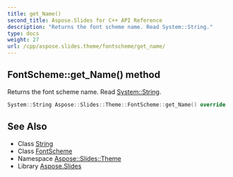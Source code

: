 ```yaml
---
title: get_Name()
second_title: Aspose.Slides for C++ API Reference
description: "Returns the font scheme name. Read System::String."
type: docs
weight: 27
url: /cpp/aspose.slides.theme/fontscheme/get_name/
---
```

## FontScheme::get_Name() method


Returns the font scheme name. Read [System::String](../../../system/string/).

```cpp
System::String Aspose::Slides::Theme::FontScheme::get_Name() override
```

## See Also

* Class [String](../../system/string/)
* Class [FontScheme](./)
* Namespace [Aspose::Slides::Theme](../)
* Library [Aspose.Slides](../../)